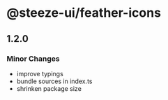 # @steeze-ui/feather-icons

## 1.2.0

### Minor Changes

- improve typings
- bundle sources in index.ts
- shrinken package size
